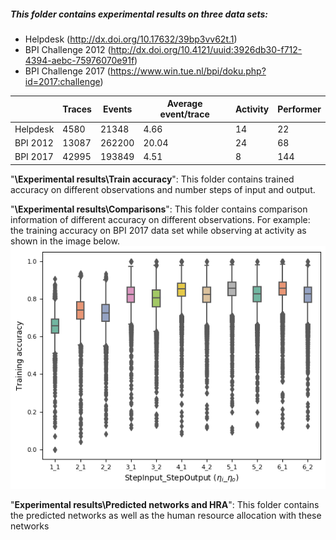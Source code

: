 ##### This folder contains experimental results on three data sets:
 
 + Helpdesk (http://dx.doi.org/10.17632/39bp3vv62t.1)
 + BPI Challenge 2012 (http://dx.doi.org/10.4121/uuid:3926db30-f712-4394-aebc-75976070e91f)
 + BPI Challenge 2017 (https://www.win.tue.nl/bpi/doku.php?id=2017:challenge)
 
 |          | Traces | Events | Average event/trace | Activity | Performer |
|----------|--------|--------|---------------------|----------|-----------|
| Helpdesk | 4580   | 21348  |               4.66  | 14       | 22        |
| BPI 2012 | 13087  | 262200 |             20.04   | 24       | 68        |
| BPI 2017 | 42995  | 193849 |               4.51  | 8        | 144       |
 
 "**\Experimental results\Train accuracy**": This folder contains trained accuracy on different observations and number steps of input and output. 
  
 "**\Experimental results\Comparisons**": This folder contains comparison information of different accuracy on different observations.
 For example: the training accuracy on BPI 2017 data set while observing at activity as shown in the image below.
 ![Comparison of train accuracy](./Comparisons/3_BPI_Challenge_2017_1feature_Activity.png)
 
 "**Experimental results\Predicted networks and HRA**": This folder contains the predicted networks as well as the human resource allocation
 with these networks
 
 
